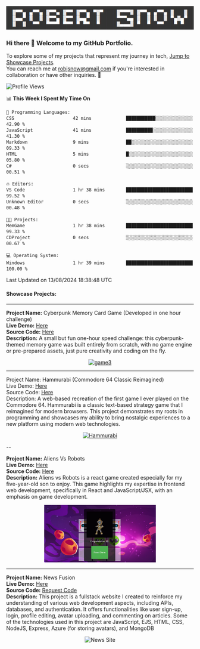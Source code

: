<img alt="myname" src="assets/name.png" />

### Hi there 👋 Welcome to my GitHub Portfolio.
To explore some of my projects that represent my journey in tech, [Jump to Showcase Projects](#showcase-projects).  
You can reach me at robjsnow@gmail.com if you're interested in collaboration or have other inquiries.  :briefcase:



<!--START_SECTION:waka-->
![Profile Views](http://img.shields.io/badge/Profile%20Views-13-blue)

📊 **This Week I Spent My Time On** 

```text
💬 Programming Languages: 
CSS                      42 mins             ███████████░░░░░░░░░░░░░░   42.90 % 
JavaScript               41 mins             ██████████░░░░░░░░░░░░░░░   41.30 % 
Markdown                 9 mins              ██░░░░░░░░░░░░░░░░░░░░░░░   09.33 % 
HTML                     5 mins              █░░░░░░░░░░░░░░░░░░░░░░░░   05.80 % 
C#                       0 secs              ░░░░░░░░░░░░░░░░░░░░░░░░░   00.51 % 

🔥 Editors: 
VS Code                  1 hr 38 mins        █████████████████████████   99.52 % 
Unknown Editor           0 secs              ░░░░░░░░░░░░░░░░░░░░░░░░░   00.48 % 

🐱‍💻 Projects: 
MemGame                  1 hr 38 mins        █████████████████████████   99.33 % 
CDProject                0 secs              ░░░░░░░░░░░░░░░░░░░░░░░░░   00.67 % 

💻 Operating System: 
Windows                  1 hr 39 mins        █████████████████████████   100.00 % 
```


 Last Updated on 13/08/2024 18:38:48 UTC
<!--END_SECTION:waka-->

<!--
**robjsnow/robjsnow** is a ✨ _special_ ✨ repository because its `README.md` (this file) appears on your GitHub profile.

Here are some ideas to get you started:

- 🔭 I’m currently working on ...
- 🌱 I’m currently learning ...
- 👯 I’m looking to collaborate on ...
- 🤔 I’m looking for help with ...
- 💬 Ask me about ...
- 📫 How to reach me: ...
- 😄 Pronouns: ...
- ⚡ Fun fact: ...
-->

#### Showcase Projects:

---

**Project Name:** Cyberpunk Memory Card Game  (Developed in one hour challenge)  
**Live Demo:** [Here](https://robjsnow.github.io/game-in-one-hour/)  
**Source Code:** [Here](https://github.com/robjsnow/game-in-one-hour/)  
**Description:** A small but fun one-hour speed challenge: this cyberpunk-themed memory game was built entirely from scratch, with no game engine or pre-prepared assets, just pure creativity and coding on the fly.  
<div align="center"><a href="https://robjsnow.github.io/game-in-one-hour/">
<a href="https://ibb.co/GHLDzGT"><img src="https://i.ibb.co/fD5WjZv/game3.png" alt="game3" width="300"/>
</a></div>


---

Project Name: Hammurabi (Commodore 64 Classic Reimagined)  
Live Demo: [Here](https://robjsnow.github.io/Hammurabi/)  
Source Code: [Here](https://github.com/robjsnow/hammurabi)  
Description: A web-based recreation of the first game I ever played on the Commodore 64. Hammurabi is a classic text-based strategy game that I reimagined for modern browsers. This project demonstrates my roots in programming and showcases my ability to bring nostalgic experiences to a new platform using modern web technologies.  

<div align="center"><a href="https://robjsnow.github.io/Hammurabi/">
<a href="https://ibb.co/9YR2cDJ"><img src="https://i.ibb.co/9YR2cDJ/Hammurabi.png" alt="Hammurabi" width"300"></a>
</a></div>

--

**Project Name:** Aliens Vs Robots  
**Live Demo:** [Here](https://yellow-water-02e94ce10.4.azurestaticapps.net/)  
**Source Code:** [Here](https://github.com/robjsnow/avr/)  
**Description:** Aliens vs Robots is a react game created especially for my five-year-old son to enjoy. This game highlights my expertise in frontend web development, specifically in React and JavaScript/JSX, with an emphasis on game development.  
<div align="center"><a href="https://yellow-water-02e94ce10.4.azurestaticapps.net/">
  <img src="https://github.com/robjsnow/avr/blob/main/screenshots/avrSS.jpg?raw=true" alt="Dancing Robot" width="300" />
</a></div>

---
**Project Name:**  News Fusion  
**Live Demo:**  [Here](https://newsfusion-3a88334147f8.herokuapp.com/)  
**Source Code:**  [Request Code](mailto:robjsnow@gmailcom)  
**Description:**  This project is a fullstack website I created to reinforce my understanding of various web development aspects, including APIs, databases, and authentication. It offers functionalities like user sign-up, login, profile editing, avatar uploading, and commenting on articles. Some of the technologies used in this project are JavaScript, EJS, HTML, CSS, NodeJS, Express, Azure (for storing avatars), and MongoDB
<div align="center"<a href="https://yellow-water-02e94ce10.4.azurestaticapps.net/">
  <img src="https://ashy-desert-0dbaf2a10.4.azurestaticapps.net/news1.jpeg" alt="News Site" width="300" />
</a></div>

